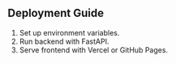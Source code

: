 ## Deployment Guide

1. Set up environment variables.
2. Run backend with FastAPI.
3. Serve frontend with Vercel or GitHub Pages.